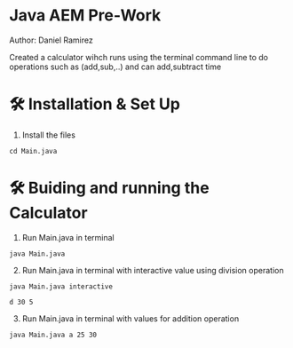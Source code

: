 # Java AEM Pre-Work
Author: Daniel Ramirez

Created a calculator wihch runs using the terminal command line to do operations such as (add,sub,..)
and can add,subtract time

# 🛠 Installation & Set Up
1. Install the files
```
cd Main.java
```
# 🛠 Buiding and running the Calculator
1. Run Main.java in terminal
```
java Main.java
```
2. Run Main.java in terminal with interactive value using division operation
```
java Main.java interactive
```
```
d 30 5
```
3. Run Main.java in terminal with values for addition operation
```
java Main.java a 25 30
```